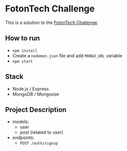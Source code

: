# FotonTech Challenge

This is a solution to the [FotonTech Challenge](https://github.com/FotonTech/join).

How to run
-------------
* `npm install`
* Create a `nodemon.json` file and add `MONGO_URL` variable
* `npm start`

Stack
-------------
* Node.js / Express
* MongoDB / Mongoose

Project Description
-------------
* models:
  * user
  * post (related to user)
* endpoints:
  * `POST /auth/signup`
